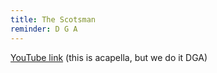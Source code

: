 ```yaml
---
title: The Scotsman
reminder: D G A
---
```


[YouTube link](https://www.youtube.com/watch?v=MZ35SOU9HTM) (this is acapella,
but we do it DGA)

```

```
